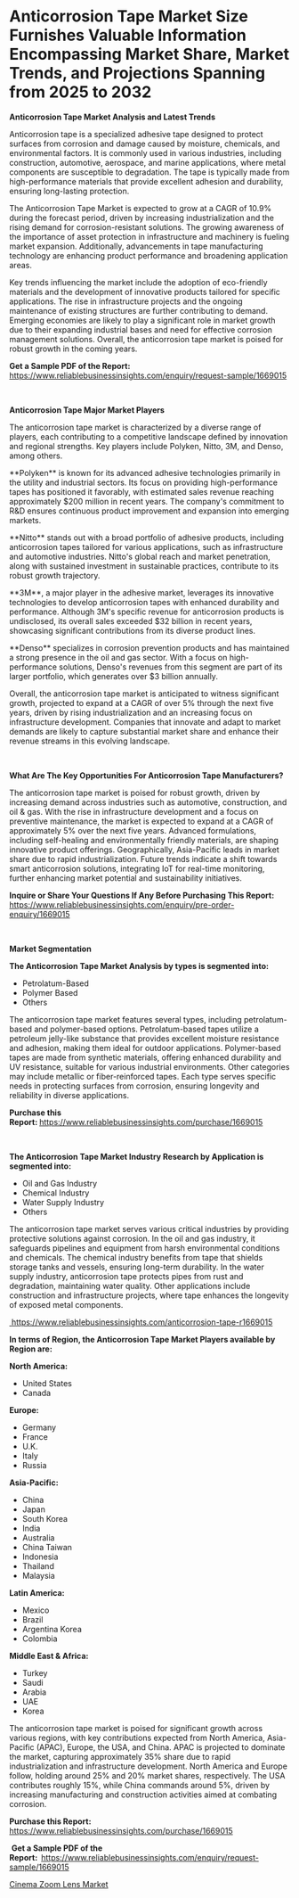 <p><h1>Anticorrosion Tape Market Size Furnishes Valuable Information Encompassing Market Share, Market Trends, and Projections Spanning from 2025 to 2032</h1></p><p><strong>Anticorrosion Tape Market Analysis and Latest Trends</strong></p>
<p><p>Anticorrosion tape is a specialized adhesive tape designed to protect surfaces from corrosion and damage caused by moisture, chemicals, and environmental factors. It is commonly used in various industries, including construction, automotive, aerospace, and marine applications, where metal components are susceptible to degradation. The tape is typically made from high-performance materials that provide excellent adhesion and durability, ensuring long-lasting protection.</p><p>The Anticorrosion Tape Market is expected to grow at a CAGR of 10.9% during the forecast period, driven by increasing industrialization and the rising demand for corrosion-resistant solutions. The growing awareness of the importance of asset protection in infrastructure and machinery is fueling market expansion. Additionally, advancements in tape manufacturing technology are enhancing product performance and broadening application areas.</p><p>Key trends influencing the market include the adoption of eco-friendly materials and the development of innovative products tailored for specific applications. The rise in infrastructure projects and the ongoing maintenance of existing structures are further contributing to demand. Emerging economies are likely to play a significant role in market growth due to their expanding industrial bases and need for effective corrosion management solutions. Overall, the anticorrosion tape market is poised for robust growth in the coming years.</p></p>
<p><strong>Get a Sample PDF of the Report:&nbsp;</strong> <a href="https://www.reliablebusinessinsights.com/enquiry/request-sample/1669015?utm_campaign=3568&utm_medium=2&utm_source=Github&utm_content=ia&utm_term=04042025&utm_id=anticorrosion-tape">https://www.reliablebusinessinsights.com/enquiry/request-sample/1669015</a></p>
<p>&nbsp;</p>
<p><strong>Anticorrosion Tape Major Market Players</strong></p>
<p><p>The anticorrosion tape market is characterized by a diverse range of players, each contributing to a competitive landscape defined by innovation and regional strengths. Key players include Polyken, Nitto, 3M, and Denso, among others.</p><p>**Polyken** is known for its advanced adhesive technologies primarily in the utility and industrial sectors. Its focus on providing high-performance tapes has positioned it favorably, with estimated sales revenue reaching approximately $200 million in recent years. The company's commitment to R&D ensures continuous product improvement and expansion into emerging markets.</p><p>**Nitto** stands out with a broad portfolio of adhesive products, including anticorrosion tapes tailored for various applications, such as infrastructure and automotive industries. Nitto's global reach and market penetration, along with sustained investment in sustainable practices, contribute to its robust growth trajectory.</p><p>**3M**, a major player in the adhesive market, leverages its innovative technologies to develop anticorrosion tapes with enhanced durability and performance. Although 3M's specific revenue for anticorrosion products is undisclosed, its overall sales exceeded $32 billion in recent years, showcasing significant contributions from its diverse product lines.</p><p>**Denso** specializes in corrosion prevention products and has maintained a strong presence in the oil and gas sector. With a focus on high-performance solutions, Denso's revenues from this segment are part of its larger portfolio, which generates over $3 billion annually.</p><p>Overall, the anticorrosion tape market is anticipated to witness significant growth, projected to expand at a CAGR of over 5% through the next five years, driven by rising industrialization and an increasing focus on infrastructure development. Companies that innovate and adapt to market demands are likely to capture substantial market share and enhance their revenue streams in this evolving landscape.</p></p>
<p>&nbsp;</p>
<p><strong>What Are The Key Opportunities For Anticorrosion Tape Manufacturers?</strong></p>
<p><p>The anticorrosion tape market is poised for robust growth, driven by increasing demand across industries such as automotive, construction, and oil & gas. With the rise in infrastructure development and a focus on preventive maintenance, the market is expected to expand at a CAGR of approximately 5% over the next five years. Advanced formulations, including self-healing and environmentally friendly materials, are shaping innovative product offerings. Geographically, Asia-Pacific leads in market share due to rapid industrialization. Future trends indicate a shift towards smart anticorrosion solutions, integrating IoT for real-time monitoring, further enhancing market potential and sustainability initiatives.</p></p>
<p><strong>Inquire or Share Your Questions If Any Before Purchasing This Report:</strong> <a href="https://www.reliablebusinessinsights.com/enquiry/pre-order-enquiry/1669015?utm_campaign=3568&utm_medium=2&utm_source=Github&utm_content=ia&utm_term=04042025&utm_id=anticorrosion-tape">https://www.reliablebusinessinsights.com/enquiry/pre-order-enquiry/1669015</a></p>
<p>&nbsp;</p>
<p><strong>Market Segmentation</strong></p>
<p><strong>The Anticorrosion Tape Market Analysis by types is segmented into:</strong></p>
<p><ul><li>Petrolatum-Based</li><li>Polymer Based</li><li>Others</li></ul></p>
<p><p>The anticorrosion tape market features several types, including petrolatum-based and polymer-based options. Petrolatum-based tapes utilize a petroleum jelly-like substance that provides excellent moisture resistance and adhesion, making them ideal for outdoor applications. Polymer-based tapes are made from synthetic materials, offering enhanced durability and UV resistance, suitable for various industrial environments. Other categories may include metallic or fiber-reinforced tapes. Each type serves specific needs in protecting surfaces from corrosion, ensuring longevity and reliability in diverse applications.</p></p>
<p><strong>Purchase this Report:&nbsp;</strong><a href="https://www.reliablebusinessinsights.com/purchase/1669015?utm_campaign=3568&utm_medium=2&utm_source=Github&utm_content=ia&utm_term=04042025&utm_id=anticorrosion-tape">https://www.reliablebusinessinsights.com/purchase/1669015</a></p>
<p>&nbsp;</p>
<p><strong>The Anticorrosion Tape Market Industry Research by Application is segmented into:</strong></p>
<p><ul><li>Oil and Gas Industry</li><li>Chemical Industry</li><li>Water Supply Industry</li><li>Others</li></ul></p>
<p><p>The anticorrosion tape market serves various critical industries by providing protective solutions against corrosion. In the oil and gas industry, it safeguards pipelines and equipment from harsh environmental conditions and chemicals. The chemical industry benefits from tape that shields storage tanks and vessels, ensuring long-term durability. In the water supply industry, anticorrosion tape protects pipes from rust and degradation, maintaining water quality. Other applications include construction and infrastructure projects, where tape enhances the longevity of exposed metal components.</p></p>
<p><a href="https://www.reliablebusinessinsights.com/anticorrosion-tape-r1669015?utm_campaign=3568&utm_medium=2&utm_source=Github&utm_content=ia&utm_term=04042025&utm_id=anticorrosion-tape">&nbsp;https://www.reliablebusinessinsights.com/anticorrosion-tape-r1669015</a></p>
<p><strong>In terms of Region, the Anticorrosion Tape Market Players available by Region are:</strong></p>
<p>
    <p> <strong> North America: </strong>
        <ul>
            <li>United States</li>
            <li>Canada</li>
        </ul>
        </p> 
    <p> <strong> Europe: </strong>
        <ul>
            <li>Germany</li>
            <li>France</li>
            <li>U.K.</li>
            <li>Italy</li>
            <li>Russia</li>
        </ul>
        </p> 
    <p> <strong> Asia-Pacific: </strong>
        <ul>
            <li>China</li>
            <li>Japan</li>
            <li>South Korea</li>
            <li>India</li>
            <li>Australia</li>
            <li>China Taiwan</li>
            <li>Indonesia</li>
            <li>Thailand</li>
            <li>Malaysia</li>
        </ul>
        </p> 
    <p> <strong> Latin America: </strong>
        <ul>
            <li>Mexico</li>
            <li>Brazil</li>
            <li>Argentina Korea</li>
            <li>Colombia</li>
        </ul>
        </p> 
    <p> <strong> Middle East & Africa: </strong>
        <ul>
            <li>Turkey</li>
            <li>Saudi</li>
            <li>Arabia</li>
            <li>UAE</li>
            <li>Korea</li>
        </ul>
    </p>
    </p>
<p><p>The anticorrosion tape market is poised for significant growth across various regions, with key contributions expected from North America, Asia-Pacific (APAC), Europe, the USA, and China. APAC is projected to dominate the market, capturing approximately 35% share due to rapid industrialization and infrastructure development. North America and Europe follow, holding around 25% and 20% market shares, respectively. The USA contributes roughly 15%, while China commands around 5%, driven by increasing manufacturing and construction activities aimed at combating corrosion.</p></p>
<p><strong>Purchase this Report: </strong><a href="https://www.reliablebusinessinsights.com/purchase/1669015?utm_campaign=3568&utm_medium=2&utm_source=Github&utm_content=ia&utm_term=04042025&utm_id=anticorrosion-tape">https://www.reliablebusinessinsights.com/purchase/1669015</a></p>
<p>&nbsp;<strong>Get a Sample PDF of the Report:&nbsp;&nbsp;</strong><a href="https://www.reliablebusinessinsights.com/enquiry/request-sample/1669015?utm_campaign=3568&utm_medium=2&utm_source=Github&utm_content=ia&utm_term=04042025&utm_id=anticorrosion-tape">https://www.reliablebusinessinsights.com/enquiry/request-sample/1669015</a></p>
<p><strong></strong></p>
<p><p><a href="https://github.com/debowflaggqw/Market-Research-Report-List-1/blob/main/cinema-zoom-lens-market.md?utm_campaign=3568&utm_medium=2&utm_source=Github&utm_content=ia&utm_term=04042025&utm_id=anticorrosion-tape">Cinema Zoom Lens Market</a></p></p>